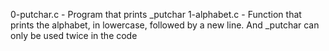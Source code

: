 0-putchar.c - Program that prints _putchar
1-alphabet.c - Function that prints the alphabet, in lowercase, followed by a new line. And _putchar can only be used twice in the code 

